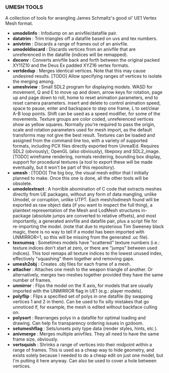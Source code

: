 ### UMESH TOOLS

A collection of tools for wrangling James Schmaltz's good ol' UE1 Vertex Mesh
format.

- **umodelinfo** : Infodump on an anivfile/datafile pair.
- **datatrim** : Trim triangles off a datafile based on uvs and tex numbers.
- **anivtrim** : Discards a range of frames out of an anivfile.
- **umodeldiscard** : Discards vertices from an anivfile that are unreferenced
  in the datafile (indices will be remapped).
- **dxconv** : Converts anivfile back and forth between the original packed
  XY11Z10 and the Deus Ex padded XYZ16 vertex formats.
- **vertdedup** : Merges identical vertices. Note that this may cause undesired
  results. [TODO] Allow specifying ranges of vertices to isolate the merging
  among.
- **umeshview** : Small SDL2 program for displaying models. WASD for movement,
  Q and E to move up and down, arrow keys for rotation, page up and page down
  to roll, home to reset animation parameters, end to reset camera parameters.
  insert and delete to control animation speed, space to pause, enter and
  backspace to step one frame, L to set/clear A-B loop points. Shift can be
  used as a speed modifier, for some of the movements. Texture groups are color
  coded, unreferenced vertices show as yellow squares. Normally you're required
  to pass the origin, scale and rotation parameters used for mesh import, as
  the default transforms may not give the best result. Textures can be loaded
  and assigned from the command line too, with a variety of supported formats,
  including PCX files directly exported from UnrealEd. Requires SDL2
  (obviously), OpenGL (also obviously), libepoxy and SDL2_image. [TODO]
  wireframe rendering, normals rendering, bounding box display, support
  for procedural textures (a tool to export these will be made eventually, but
  it won't be part of this repository).
- **umesh** : [TODO] The big boy, the visual mesh editor that I initially
  planned to make. Once this one is done, all the other tools will be obsolete.
- **umodelextract** : A horrible abomination of C code that extracts meshes
  directly from UE packages, without any form of data mangling, unlike Umodel,
  or corruption, unlike UTPT. Each mesh/lodmesh found will be exported as raw
  object data (if you want to inspect the full thing), a plaintext
  representation of the Mesh and LodMesh structures in-package (absolute jumps
  are converted to relative offsets), and most importantly, a generated
  anivfile and datafile pair, plus a script file for re-importing the model.
  (note that due to mysterious Tim Sweeney black magic, there is no way to
  tell if a model has been imported with UNMIRROR=1, so this will be missing
  from the generated .uc file).
- **texnumsq** : Sometimes models have "scattered" texture numbers (i.e.:
  texture indices don't start at zero, or there are "jumps" between used
  indices). This tool remaps all texture indices to the lowest unused index,
  effectively "squashing" them together and removing gaps.
- **umesh2obj** : Creates .obj files for each frame of a mesh.
- **attacher** : Attaches one mesh to the weapon triangle of another. Or
  alternatively, merges two meshes together provided they have the same number
  of frames.
- **unmirror** : Flips the model on the X axis, for models that are usually
  imported with the UNMIRROR flag in UE1 (e.g.: player models).
- **polyflip** : Flips a specified set of polys in one datafile (by swapping
  vertices 1 and 2 in them). Can be used to fix silly mistakes that go
  unnoticed if, for example, the mesh is edited without backface culling on.
- **polysort** : Rearranges polys in a datafile for optimal loading and
  drawing. Can help fix transparency ordering issues in gzdoom.
- **setumeshflag** : Sets/unsets poly type data (render styles, hints, etc.).
- **anivmerge** : Merges multiple anivfiles. They all need to have the same
  frame size, obviously.
- **vertsquish** : Shrinks a range of vertices into their midpoint within a
  range of frames. This is used as a cheap way to hide geometry, and exists
  solely because I needed to do a cheap edit on just one model, but I'm putting
  it here anyway. Can also be used to cover a hole between vertices.
